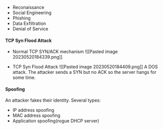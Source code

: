 - Reconaissance
- Social Engineering
- Phishing
- Data Exfiltration
- Denial of Service

#### TCP Syn Flood Attack
- Normal TCP SYN/ACK mechanism
![[Pasted image 20230520184339.png]]

- TCP Syn Flood Attack
![[Pasted image 20230520184409.png]]
A DOS attack. The attacker sends a SYN but no ACK so the server hangs for some time.

#### Spoofing

An attacker fakes their identity. Several types:
- IP address spoofing
- MAC address spoofing
- Application spoofing(rogue DHCP server)